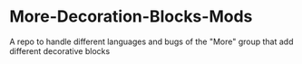 # More-Decoration-Blocks-Mods
A repo to handle different languages and bugs of the "More" group that add different decorative blocks

